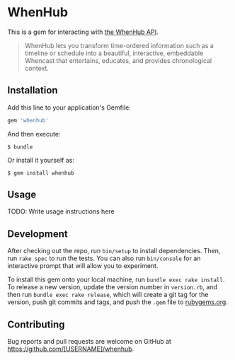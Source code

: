 # WhenHub

This is a gem for interacting with [the WhenHub API](https://developer.whenhub.com/).

> WhenHub lets you transform time-ordered information such as a timeline or schedule into a beautiful, interactive, embeddable Whencast that entertains, educates, and provides chronological context.


## Installation

Add this line to your application's Gemfile:

```ruby
gem 'whenhub'
```

And then execute:

    $ bundle

Or install it yourself as:

    $ gem install whenhub

## Usage

TODO: Write usage instructions here

## Development

After checking out the repo, run `bin/setup` to install dependencies. Then, run `rake spec` to run the tests. You can also run `bin/console` for an interactive prompt that will allow you to experiment.

To install this gem onto your local machine, run `bundle exec rake install`. To release a new version, update the version number in `version.rb`, and then run `bundle exec rake release`, which will create a git tag for the version, push git commits and tags, and push the `.gem` file to [rubygems.org](https://rubygems.org).

## Contributing

Bug reports and pull requests are welcome on GitHub at https://github.com/[USERNAME]/whenhub.

